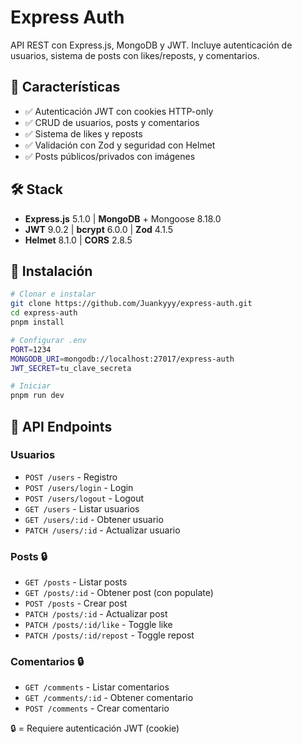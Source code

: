 # Express Auth

API REST con Express.js, MongoDB y JWT. Incluye autenticación de usuarios, sistema de posts con likes/reposts, y comentarios.

## 🚀 Características

- ✅ Autenticación JWT con cookies HTTP-only
- ✅ CRUD de usuarios, posts y comentarios
- ✅ Sistema de likes y reposts
- ✅ Validación con Zod y seguridad con Helmet
- ✅ Posts públicos/privados con imágenes

## 🛠️ Stack

- **Express.js** 5.1.0 | **MongoDB** + Mongoose 8.18.0
- **JWT** 9.0.2 | **bcrypt** 6.0.0 | **Zod** 4.1.5
- **Helmet** 8.1.0 | **CORS** 2.8.5

## 🔧 Instalación

```bash
# Clonar e instalar
git clone https://github.com/Juankyyy/express-auth.git
cd express-auth
pnpm install

# Configurar .env
PORT=1234
MONGODB_URI=mongodb://localhost:27017/express-auth
JWT_SECRET=tu_clave_secreta

# Iniciar
pnpm run dev
```

## 🔌 API Endpoints

### Usuarios
- `POST /users` - Registro
- `POST /users/login` - Login
- `POST /users/logout` - Logout
- `GET /users` - Listar usuarios
- `GET /users/:id` - Obtener usuario
- `PATCH /users/:id` - Actualizar usuario

### Posts 🔒
- `GET /posts` - Listar posts
- `GET /posts/:id` - Obtener post (con populate)
- `POST /posts` - Crear post
- `PATCH /posts/:id` - Actualizar post
- `PATCH /posts/:id/like` - Toggle like
- `PATCH /posts/:id/repost` - Toggle repost

### Comentarios 🔒
- `GET /comments` - Listar comentarios
- `GET /comments/:id` - Obtener comentario
- `POST /comments` - Crear comentario

🔒 = Requiere autenticación JWT (cookie)
